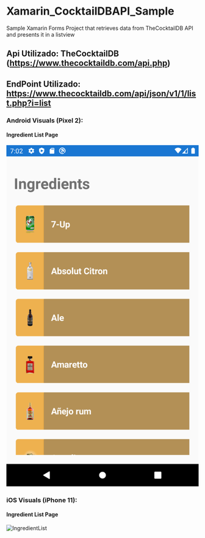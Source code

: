 # Xamarin_CocktailDBAPI_Sample
Sample Xamarin Forms Project that retrieves data from TheCocktailDB API and presents it in a listview

## Api Utilizado: TheCocktailDB (https://www.thecocktaildb.com/api.php)
## EndPoint Utilizado: https://www.thecocktaildb.com/api/json/v1/1/list.php?i=list

### Android Visuals (Pixel 2):

#### Ingredient List Page
![IngredientList](Images/Android/IngredientListView.png)


### iOS Visuals (iPhone 11):

#### Ingredient List Page
![IngredientList](Images/iOS/IngredientListView.png)

